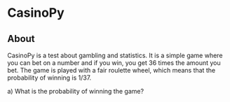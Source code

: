 # CasinoPy

## About
CasinoPy is a test about gambling and statistics. It is a simple game where you can bet on a number and if you win, you get 36 times the amount you bet. The game is played with a fair roulette wheel, which means that the probability of winning is 1/37.

a) What is the probability of winning the game?
